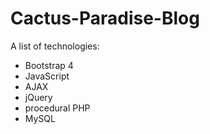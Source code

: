 # Cactus-Paradise-Blog
A list of technologies:
- Bootstrap 4
- JavaScript
- AJAX
- jQuery
- procedural PHP
- MySQL

